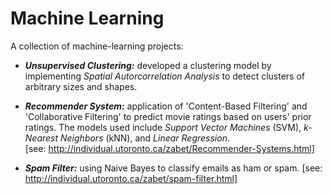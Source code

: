 Machine Learning
================

A collection of machine-learning projects:

- ___Unsupervised Clustering:___ developed a clustering model by implementing _Spatial Autorcorrelation Analysis_ to detect clusters of arbitrary sizes and shapes.

- ___Recommender System:___  application of 'Content-Based Filtering' and 'Collaborative Filtering' to predict movie ratings based on users' prior ratings.  The models used include _Support Vector Machines_ (SVM), _k-Nearest Neighbors_ (kNN), and _Linear Regression_.  
[see: http://individual.utoronto.ca/zabet/Recommender-Systems.html]

- ___Spam Filter:___  using Naive Bayes to classify emails as ham or spam.
[see: http://individual.utoronto.ca/zabet/spam-filter.html]
